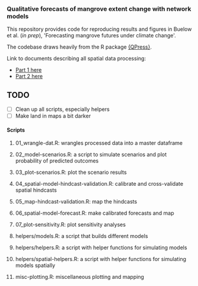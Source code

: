 ### Qualitative forecasts of mangrove extent change with network models

This repository provides code for reproducing results and figures in Buelow et al. (*in prep*), 'Forecasting mangrove futures under climate change'.

The codebase draws heavily from the R package [{QPress}](https://github.com/SWotherspoon/QPress).

Link to documents describing all spatial data processing:

-   [Part 1 here](https://mangrove-climate-risk-mapping.netlify.app/)
-   [Part 2 here](https://mangrove-climate-risk-mapping-2.netlify.app/)

## TODO

- [ ] Clean up all scripts, especially helpers
- [ ] Make land in maps a bit darker

#### Scripts

1.  01_wrangle-dat.R: wrangles processed data into a master dataframe

2.  02_model-scenarios.R: a script to simulate scenarios and plot probability of predicted outcomes

3.  03_plot-scenarios.R: plot the scenario results

4.  04_spatial-model-hindcast-validation.R: calibrate and cross-validate spatial hindcasts

5.  05_map-hindcast-validation.R: map the hindcasts

7.  06_spatial-model-forecast.R: make calibrated forecasts and map

7.  07_plot-sensitivity.R: plot sensitivity analyses

8.  helpers/models.R: a script that builds different models

9.  helpers/helpers.R: a script with helper functions for simulating models

10. helpers/spatial-helpers.R: a script with helper functions for simulating models spatially

11. misc-plotting.R: miscellaneous plotting and mapping


